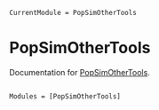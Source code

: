```@meta
CurrentModule = PopSimOtherTools
```

# PopSimOtherTools

Documentation for [PopSimOtherTools](https://github.com/ArndtLab/PopSimOtherTools.jl).

```@index
```

```@autodocs
Modules = [PopSimOtherTools]
```
